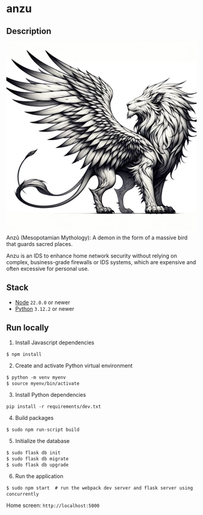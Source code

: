 # anzu
## Description
![Anzu](anzu.jpg)
Anzû (Mesopotamian Mythology): A demon in the form of a massive bird that guards sacred places. 


Anzu is an IDS to enhance home network security without relying on complex, business-grade firewalls or IDS systems, which are expensive and often excessive for personal use.

## Stack
- [Node](https://nodejs.org) `22.0.0` or newer
- [Python](https://www.python.org) `3.12.2` or newer

## Run locally
1. Install Javascript dependencies
``` shell
$ npm install
```
2. Create and activate Python virtual environment
```shell
$ python -m venv myenv
$ source myenv/bin/activate
```
3. Install Python dependencies
```shell
pip install -r requirements/dev.txt
```
4. Build packages
```shell
$ sudo npm run-script build
```
5. Initialize the database
```shell
$ sudo flask db init
$ sudo flask db migrate
$ sudo flask db upgrade
```
6. Run the application
```shell
$ sudo npm start  # run the webpack dev server and flask server using concurrently
```
Home screen: `http://localhost:5000` 


